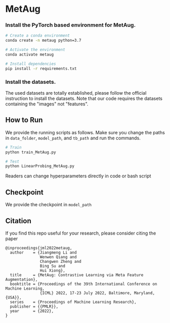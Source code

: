 # MetAug

### Install the PyTorch based environment for MetAug. 
```bash
# Create a conda environment
conda create -n metaug python=3.7

# Activate the environment
conda activate metaug

# Install dependencies
pip install -r requirements.txt
```

### Install the datasets.
The used datasets are totally established, please follow the official instruction to install the datasets. Note that our code requires the datasets containing the "images" not "features".

## How to Run

We provide the running scripts as follows. Make sure you change the paths in `data_folder`, `model_path`, and `tb_path` and run the commands.
```bash
# Train
python train_MetAug.py

# Test
python LinearProbing_MetAug.py
```

Readers can change hyperparameters directly in code or bash script

## Checkpoint

We provide the checkpoint in `model_path`

## Citation

If you find this repo useful for your research, please consider citing the paper
```
@inproceedings{jml2022metaug,
  author    = {Jiangmeng Li and
               Wenwen Qiang and
               Changwen Zheng and
               Bing Su and
               Hui Xiong},
  title     = {MetAug: Contrastive Learning via Meta Feature Augmentation},
  booktitle = {Proceedings of the 39th International Conference on Machine Learning,
               {ICML} 2022, 17-23 July 2022, Baltimore, Maryland, {USA}},
  series    = {Proceedings of Machine Learning Research},
  publisher = {{PMLR}},
  year      = {2022},
}
```
